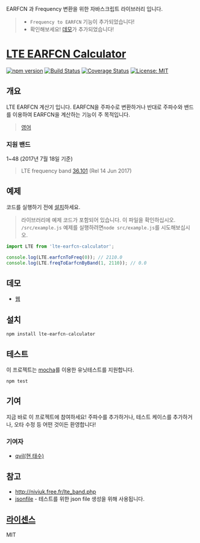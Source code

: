 EARFCN 과 Frequency 변환을 위한 자바스크립트 라이브러리 입니다.
>- `Frequency to EARFCN` 기능이 추가되었습니다!
>- 확인해보세요! [데모](#데모)가 추가되었습니다!

# [LTE EARFCN Calculator](https://github.com/qvil/lte-earfcn-calculator)
[![npm version](https://badge.fury.io/js/lte-earfcn-calculator.svg)](https://badge.fury.io/js/lte-earfcn-calculator)
[![Build Status](https://travis-ci.org/qvil/lte-earfcn-calculator.svg?branch=master)](https://travis-ci.org/qvil/lte-earfcn-calculator)
[![Coverage Status](https://coveralls.io/repos/github/qvil/lte-earfcn-calculator/badge.svg?branch=master)](https://coveralls.io/github/qvil/lte-earfcn-calculator?branch=master)
[![License: MIT](https://img.shields.io/badge/License-MIT-yellow.svg)](https://opensource.org/licenses/MIT)

## 개요
LTE EARFCN 계산기 입니다. EARFCN을 주파수로 변환하거나 반대로 주파수와 밴드를 이용하여 EARFCN을 계산하는 기능이 주 목적입니다.
>[영어](/README.md)

### 지원 밴드
1~48 (2017년 7월 18일 기준)
>LTE frequency band [36.101](http://www.3gpp.org/DynaReport/36101-CRs.htm) (Rel 14 Jun 2017)

## 예제
코드를 실행하기 전에 [설치](#설치)하세요.

>라이브러리에 예제 코드가 포함되어 있습니다. 이 파일을 확인하십시오. `/src/example.js` 예제를 실행하려면`node src/example.js`를 시도해보십시오.

```js
import LTE from 'lte-earfcn-calculator';

console.log(LTE.earfcnToFreq(0)); // 2110.0
console.log(LTE.freqToEarfcnByBand(1, 2110)); // 0.0
```

## 데모
- [웹](https://codesandbox.io/s/github/qvil/lte-earfcn-calculator/tree/master/demo/web)

## 설치
```
npm install lte-earfcn-calculator
```

## 테스트
이 프로젝트는 [mocha](https://mochajs.org)를 이용한 유닛테스트를 지원합니다.

```
npm test
```

## 기여
지금 바로 이 프로젝트에 참여하세요! 주파수를 추가하거나, 테스트 케이스를 추가하거나, 오타 수정 등 어떤 것이든 환영합니다!

### 기여자
- [qvil(현 태수)](https://github.com/qvil)

## 참고
- <http://niviuk.free.fr/lte_band.php>
- [jsonfile](https://www.npmjs.com/package/jsonfile) - 테스트를 위한 json file 생성을 위해 사용됩니다.

## [라이센스](https://github.com/qvil/lte-earfcn-calculator/blob/master/LICENSE)
MIT